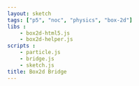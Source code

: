 ```yaml
---
layout: sketch
tags: ["p5", "noc", "physics", "box-2d"]
libs :
    - box2d-html5.js
    - box2d-helper.js
scripts : 
    - particle.js
    - bridge.js
    - sketch.js
title: Box2d Bridge
---
```

